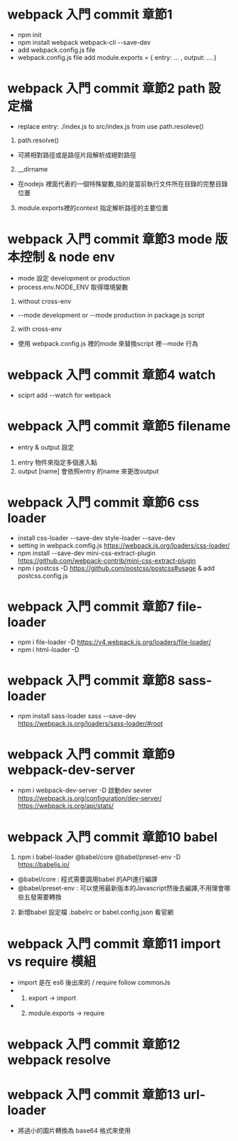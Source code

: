 # webpack 入門 commit 章節1 
- npm init
- npm install webpack webpack-cli --save-dev
- add webpack.config.js file
- webpack.config.js file add module.exports = { entry: ... , output: ....}


# webpack 入門 commit 章節2 path 設定檔
- replace entry: ./index.js to src/index.js  from use path.resoleve()
1. path.resolve()
  - 可將相對路徑或是路徑片段解析成絕對路徑
2. __dirname
  - 在nodejs 裡面代表的一個特殊變數,指的是當前執行文件所在目錄的完整目錄位置
3. module.exports裡的context 指定解析路徑的主要位置


# webpack 入門 commit 章節3 mode 版本控制 & node env
- mode 設定 development or production
- process.env.NODE_ENV 取得環境變數
1. without cross-env
  - --mode development or --mode production in package.js script
2. with cross-env

- 使用 webpack.config.js 裡的mode 來替換script 裡--mode 行為


# webpack 入門 commit 章節4 watch
- sciprt add --watch for webpack


# webpack 入門 commit 章節5 filename
- entry & output 設定
1. entry 物件來指定多個進入點
2. output [name] 會依照entry 的name 來更改output

# webpack 入門 commit 章節6 css loader
- install css-loader --save-dev   style-loader --save-dev
- setting in webpack.comfig.js https://webpack.js.org/loaders/css-loader/
- npm install --save-dev mini-css-extract-plugin https://github.com/webpack-contrib/mini-css-extract-plugin
- npm i postcss -D https://github.com/postcss/postcss#usage & add postcss.config.js

# webpack 入門 commit 章節7 file-loader
- npm i file-loader -D https://v4.webpack.js.org/loaders/file-loader/
- npm i html-loader -D 


# webpack 入門 commit 章節8 sass-loader
- npm install sass-loader sass --save-dev  https://webpack.js.org/loaders/sass-loader/#root

# webpack 入門 commit 章節9 webpack-dev-server
- npm i webpack-dev-server -D 啟動dev sevrer  https://webpack.js.org/configuration/dev-server/  https://webpack.js.org/api/stats/

# webpack 入門 commit 章節10 babel
1. npm i babel-loader @babel/core @babel/preset-env -D  https://babeljs.io/
  - @babel/core : 程式需要調用babel 的API進行編譯
  - @babel/preset-env : 可以使用最新版本的Javascript然後去編譯,不用理會哪些五發需要轉換
2. 新增babel 設定檔 .babelrc or babel.config.json 看官網

# webpack 入門 commit 章節11 import vs require 模組
- import 是在 es6 後出來的 / require follow commonJs
- 1. export -> import 
- 2. module.exports -> require

# webpack 入門 commit 章節12 webpack resolve


# webpack 入門 commit 章節13 url-loader
- 將過小的圖片轉換為 base64 格式來使用
